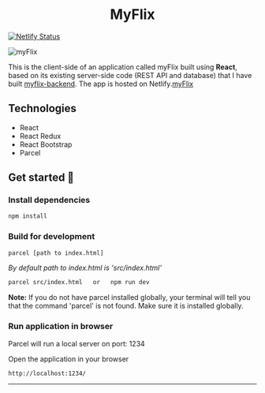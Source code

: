 <h1 align="center">MyFlix</h1>

[![Netlify Status](https://api.netlify.com/api/v1/badges/d17fdf07-301b-466d-8cb5-6e9b661cbb85/deploy-status)](https://app.netlify.com/sites/paulinemarg-myflix/deploys)

![myFlix](/myFlix.gif)

This is the client-side of an application called myFlix built using **React**, based on its existing server-side code (REST API and database) 
that I have built [myflix-backend](https://github.com/paulinemarg/myFlix-backend.git). The app is hosted on Netlify.[myFlix](https://paulinemarg-myflix.netlify.app)

## Technologies

- React 
- React Redux
- React Bootstrap
- Parcel

## Get started 🚀

### Install dependencies

```bash
npm install
```

### Build for development

```bash
parcel [path to index.html]
```

_By default path to index.html is 'src/index.html'_

```bash
parcel src/index.html   or   npm run dev
```

**Note:** If you do not have parcel installed globally, your terminal will tell you that the command 'parcel' is not found. Make sure it is installed globally.

### Run application in browser

Parcel will run a local server on port: 1234

Open the application in your browser

```
http://localhost:1234/
```

---
